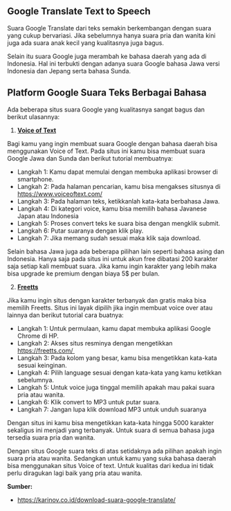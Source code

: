 Google Translate Text to Speech
---

Suara Google Translate dari teks semakin berkembangan dengan suara yang cukup bervariasi. Jika sebelumnya hanya suara pria dan wanita kini juga ada suara anak kecil yang kualitasnya juga bagus.

Selain itu suara Google juga merambah ke bahasa daerah yang ada di Indonesia. Hal ini terbukti dengan adanya suara Google bahasa Jawa versi Indonesia dan Jepang serta bahasa Sunda. 

Platform Google Suara Teks Berbagai Bahasa
------ 
Ada beberapa situs suara Google yang kualitasnya sangat bagus dan berikut ulasannya:

1. [**Voice of Text**](https://www.voiceoftext.com/p/sound-of-text-wa.html)

Bagi kamu yang ingin membuat suara Google dengan bahasa daerah bisa menggunakan Voice of Text. Pada situs ini kamu bisa membuat suara Google Jawa dan Sunda dan berikut tutorial membuatnya:

- Langkah 1: Kamu dapat memulai dengan membuka aplikasi browser di smartphone. 
- Langkah 2: Pada halaman pencarian, kamu bisa mengakses situsnya di https://www.voiceoftext.com/
- Langkah 3: Pada halaman teks, ketikkanlah kata-kata berbahasa Jawa. 
- Langkah 4: Di kategori voice, kamu bisa memilih bahasa Javanese Japan atau Indonesia
- Langkah 5: Proses convert teks ke suara bisa dengan mengklik submit. 
- Langkah 6: Putar suaranya dengan klik play. 
- Langkah 7: Jika memang sudah sesuai maka klik saja download. 

Selain bahasa Jawa juga ada beberapa pilihan lain seperti bahasa asing dan Indonesia. Hanya saja pada situs ini untuk akun free dibatasi 200 karakter saja setiap kali membuat suara. Jika kamu ingin karakter yang lebih maka bisa upgrade ke premium dengan biaya 5$ per bulan. 

2. [**Freetts**](https://www.sebuahutas.com/freetts-com-nada-dering-whatsapp/)

Jika kamu ingin situs dengan karakter terbanyak dan gratis maka bisa memilih Freetts. Situs ini layak dipilih jika ingin membuat voice over atau lainnya dan berikut tutorial cara buatnya:

- Langkah 1: Untuk permulaan, kamu dapat membuka aplikasi Google Chrome di HP. 
- Langkah 2: Akses situs resminya dengan mengetikkan https://freetts.com/ 
- Langkah 3: Pada kolom yang besar, kamu bisa mengetikkan kata-kata sesuai keinginan. 
- Langkah 4: Pilih language sesuai dengan kata-kata yang kamu ketikkan sebelumnya. 
- Langkah 5: Untuk voice juga tinggal memilih apakah mau pakai suara pria atau wanita. 
- Langkah 6: Klik convert to MP3 untuk putar suara. 
- Langkah 7: Jangan lupa klik download MP3 untuk unduh suaranya

Dengan situs ini kamu bisa mengetikkan kata-kata hingga 5000 karakter sekaligus ini menjadi yang terbanyak. Untuk suara di semua bahasa juga tersedia suara pria dan wanita. 

Dengan situs Google suara teks di atas setidaknya ada pilihan apakah ingin suara pria atau wanita. Sedangkan untuk kamu yang suka bahasa daerah bisa menggunakan situs Voice of text. Untuk kualitas dari kedua ini tidak perlu diragukan lagi baik yang pria atau wanita.

**Sumber:**

- https://karinov.co.id/download-suara-google-translate/
